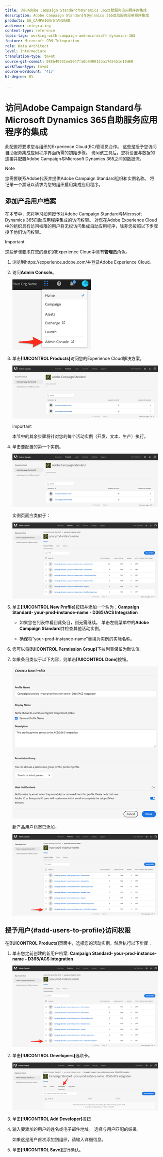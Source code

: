 ```yaml
---
title: 访问Adobe Campaign Standard与Dynamics 365自助服务应用程序的集成
description: Adobe Campaign Standard与Dynamics 365自助服务应用程序集成
products: SG_CAMPAIGN/STANDARD
audience: integrating
content-type: reference
topic-tags: working-with-campaign-and-microsoft-dynamics-365
feature: Microsoft CRM Integration
role: Data Architect
level: Intermediate
translation-type: tm+mt
source-git-commit: 088b49931ee5047fa6b949813ba17654b1e10d60
workflow-type: tm+mt
source-wordcount: '417'
ht-degree: 0%

---
```



# 访问Adobe Campaign Standard与Microsoft Dynamics 365自助服务应用程序的集成

此配置将要求您与组织的Experience Cloud(EC)管理员合作。 这些是授予您访问自助服务集成应用程序界面所需的初始步骤。 访问该工具后，您将设置与数据的连接并配置Adobe Campaign与Microsoft Dynamics 365之间的数据流。

>[!NOTE]
>
>您需要联系Adobe代表并提供Adobe Campaign Standard组织和实例名称。 将记录一个票证以请求为您的组织启用集成应用程序。

## 添加产品用户档案

在本节中，您将学习如何授予对Adobe Campaign Standard与Microsoft Dynamics 365自助应用程序集成的访问权限。 对您在Adobe Experience Cloud中的组织具有访问权限的用户将无权访问集成自助应用程序，除非您按照以下步骤授予他们访问权限。

>[!IMPORTANT]
>
> 这些步骤要求在您的组织的Experience Cloud中具有&#x200B;**管理员**&#x200B;角色。


1. 浏览到https://experience.adobe.com/并登录Adobe Experience Cloud。
1. 访问&#x200B;**Admin Console**。

   ![](assets/do-not-localize/d365-to-acs-access-3.png)

1. 单击&#x200B;**[!UICONTROL Products]**&#x200B;访问您的Experience Cloud解决方案。

   ![](assets/do-not-localize/d365-to-acs-access-6.png)


   >[!IMPORTANT]
   >
   >本节中的其余步骤将针对您的每个活动实例（开发、文本、生产）执行。

1. 单击要配置的第一个实例。

   ![](assets/do-not-localize/d365-to-acs-access-6.png)

   实例页面应类似于：

   ![](assets/do-not-localize/d365-to-acs-access-8.png)

1. 单击&#x200B;**[!UICONTROL New Profile]**&#x200B;按钮并添加一个名为：**Campaign Standard- your-prod-instance-name - D365/ACS Integration**

   * 如果您在列表中看到此条目，则无需继续。 单击左侧菜单中的&#x200B;**Adobe Campaign Standard**&#x200B;并检查其他活动实例。

   * 确保将“your-prod-instance-name”替换为实例的实际名称。

1. 您可以将&#x200B;**[!UICONTROL Permission Group]**&#x200B;下拉列表保留为默认值。

1. 如果条目类似于以下内容，则单击&#x200B;**[!UICONTROL Done]**&#x200B;按钮。

   ![](assets/do-not-localize/d365-to-acs-access-14.png)

   新产品用户档案已添加。

   ![](assets/do-not-localize/d365-to-acs-access-15.png)

## 授予用户{#add-users-to-profile}访问权限

在&#x200B;**[!UICONTROL Products]**&#x200B;页面中，选择您的活动实例，然后执行以下步骤：

1. 单击您之前创建的新用户档案: **Campaign Standard- your-prod-instance-name - D365/ACS Integration**

   ![](assets/do-not-localize/d365-to-acs-access-15.png)

1. 单击&#x200B;**[!UICONTROL Developers]**&#x200B;选项卡。

   ![](assets/do-not-localize/d365-to-acs-access-18.png)

1. 单击&#x200B;**[!UICONTROL Add Developer]**&#x200B;按钮

1. 输入要添加的用户的姓名或电子邮件地址。  选择与用户匹配的结果。

   如果这是用户首次添加到组织，请输入详细信息。

1. 单击&#x200B;**[!UICONTROL Save]**&#x200B;进行确认。
